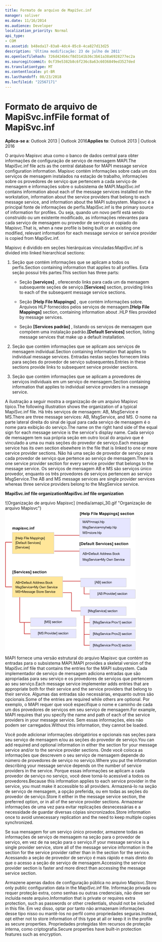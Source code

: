 ```yaml
---
title: Formato de arquivo de MapiSvc.inf
manager: soliver
ms.date: 11/16/2014
ms.audience: Developer
localization_priority: Normal
api_type:
- COM
ms.assetid: b48eda17-83a8-4dc4-85c8-4ca827d13d25
description: 'Última modificação: 23 de julho de 2011'
ms.openlocfilehash: 726d424b6cf8d3141b36c3b61a38a6928277ec2a
ms.sourcegitcommit: 0cf39e5382b8c6f236c8a63c6036849ed3527ded
ms.translationtype: MT
ms.contentlocale: pt-BR
ms.lasthandoff: 08/23/2018
ms.locfileid: "22567171"
---
```

# <a name="file-format-of-mapisvcinf"></a><span data-ttu-id="c8fb6-103">Formato de arquivo de MapiSvc.inf</span><span class="sxs-lookup"><span data-stu-id="c8fb6-103">File format of MapiSvc.inf</span></span>

<span data-ttu-id="c8fb6-104">**Aplica-se a**: Outlook 2013 | Outlook 2016</span><span class="sxs-lookup"><span data-stu-id="c8fb6-104">**Applies to**: Outlook 2013 | Outlook 2016</span></span> 
  
<span data-ttu-id="c8fb6-105">O arquivo Mapisvc atua como o banco de dados central para obter informações de configuração de serviço de mensagem MAPI.</span><span class="sxs-lookup"><span data-stu-id="c8fb6-105">The MapiSvc.inf file acts as the central database for MAPI message service configuration information.</span></span> <span data-ttu-id="c8fb6-106">Mapisvc contém informações sobre cada um dos serviços de mensagem instalados na estação de trabalho, informações sobre os provedores de serviço que pertencem a cada serviço de mensagem e informações sobre o subsistema de MAPI.</span><span class="sxs-lookup"><span data-stu-id="c8fb6-106">MapiSvc.inf contains information about each of the message services installed on the workstation, information about the service providers that belong to each message service, and information about the MAPI subsystem.</span></span> <span data-ttu-id="c8fb6-107">Mapisvc é a principal fonte de informações de perfis.</span><span class="sxs-lookup"><span data-stu-id="c8fb6-107">MapiSvc.inf is the primary source of information for profiles.</span></span> <span data-ttu-id="c8fb6-108">Ou seja, quando um novo perfil está sendo construído ou um existente modificado, as informações relevantes para cada serviço de mensagem ou provedor de serviços é copiado do Mapisvc.</span><span class="sxs-lookup"><span data-stu-id="c8fb6-108">That is, when a new profile is being built or an existing one modified, relevant information for each message service or service provider is copied from MapiSvc.inf.</span></span> 
  
<span data-ttu-id="c8fb6-109">Mapisvc é dividido em seções hierárquicas vinculadas:</span><span class="sxs-lookup"><span data-stu-id="c8fb6-109">MapiSvc.inf is divided into linked hierarchical sections:</span></span>
  
1. <span data-ttu-id="c8fb6-110">Seção que contém informações que se aplicam a todos os perfis.</span><span class="sxs-lookup"><span data-stu-id="c8fb6-110">Section containing information that applies to all profiles.</span></span> <span data-ttu-id="c8fb6-111">Esta seção possui três partes:</span><span class="sxs-lookup"><span data-stu-id="c8fb6-111">This section has three parts:</span></span>
    
   - <span data-ttu-id="c8fb6-112">Seção **[serviços]** , oferecendo links para cada um da mensagem subsequente seções de serviço.</span><span class="sxs-lookup"><span data-stu-id="c8fb6-112">**[Services]** section, providing links to each of the subsequent message service sections.</span></span> 
    
   - <span data-ttu-id="c8fb6-113">Seção **[Help File Mappings]** , que contém informações sobre. Arquivos HLP fornecidos pelos serviços de mensagem.</span><span class="sxs-lookup"><span data-stu-id="c8fb6-113">**[Help File Mappings]** section, containing information about .HLP files provided by message services.</span></span> 
    
   - <span data-ttu-id="c8fb6-114">Seção **[Services padrão]** , listando os serviços de mensagem que compõem uma instalação padrão.</span><span class="sxs-lookup"><span data-stu-id="c8fb6-114">**[Default Services]** section, listing message services that make up a default installation.</span></span> 
    
2. <span data-ttu-id="c8fb6-115">Seção que contém informações que se aplicam aos serviços de mensagem individual.</span><span class="sxs-lookup"><span data-stu-id="c8fb6-115">Section containing information that applies to individual message services.</span></span> <span data-ttu-id="c8fb6-116">Entradas nestas seções fornecem links para seções do provedor de serviço subsequentes.</span><span class="sxs-lookup"><span data-stu-id="c8fb6-116">Entries in these sections provide links to subsequent service provider sections.</span></span>
    
3. <span data-ttu-id="c8fb6-117">Seção que contém informações que se aplicam a provedores de serviços individuais em um serviço de mensagem.</span><span class="sxs-lookup"><span data-stu-id="c8fb6-117">Section containing information that applies to individual service providers in a message service.</span></span>
    
<span data-ttu-id="c8fb6-118">A ilustração a seguir mostra a organização de um arquivo Mapisvc típico.</span><span class="sxs-lookup"><span data-stu-id="c8fb6-118">The following illustration shows the organization of a typical MapiSvc.inf file.</span></span> <span data-ttu-id="c8fb6-119">Há três serviços de mensagem: AB, MsgService e MS.</span><span class="sxs-lookup"><span data-stu-id="c8fb6-119">There are three message services: AB, MsgService, and MS.</span></span> <span data-ttu-id="c8fb6-120">O nome na parte lateral direita do sinal de igual para cada serviço de mensagem é o nome para exibição do serviço.</span><span class="sxs-lookup"><span data-stu-id="c8fb6-120">The name on the right hand side of the equal sign for each message service is the service's display name.</span></span> <span data-ttu-id="c8fb6-121">Cada serviço de mensagem tem sua própria seção em outro local do arquivo que é vinculado a uma ou mais seções do provedor de serviço.</span><span class="sxs-lookup"><span data-stu-id="c8fb6-121">Each message service has its own section elsewhere in the file that is linked to one or more service provider sections.</span></span> <span data-ttu-id="c8fb6-122">Não há uma seção de provedor de serviço para cada provedor de serviço que pertence ao serviço de mensagem.</span><span class="sxs-lookup"><span data-stu-id="c8fb6-122">There is one service provider section for every service provider that belongs to the message service.</span></span> <span data-ttu-id="c8fb6-123">Os serviços de mensagem AB e MS são serviços único provedor, enquanto os três provedores de serviços pertencem ao serviço MsgService.</span><span class="sxs-lookup"><span data-stu-id="c8fb6-123">The AB and MS message services are single provider services whereas three service providers belong to the MsgService service.</span></span>
  
<span data-ttu-id="c8fb6-124">**MapiSvc.inf file organization**</span><span class="sxs-lookup"><span data-stu-id="c8fb6-124">**MapiSvc.inf file organization**</span></span>
  
<span data-ttu-id="c8fb6-125">![Organização de arquivo Mapisvc] (media/amapi_30.gif "Organização de arquivo Mapisvc")</span><span class="sxs-lookup"><span data-stu-id="c8fb6-125">![MapiSvc.inf file organization](media/amapi_30.gif "MapiSvc.inf file organization")</span></span>
  
<span data-ttu-id="c8fb6-126">MAPI fornece uma versão estrutural do arquivo Mapisvc que contém as entradas para o subsistema MAPI.</span><span class="sxs-lookup"><span data-stu-id="c8fb6-126">MAPI provides a skeletal version of the MapiSvc.inf file that contains the entries for the MAPI subsystem.</span></span> <span data-ttu-id="c8fb6-127">Cada implementador de serviço de mensagem adiciona entradas que são apropriadas para seu serviço e os provedores de serviços que pertencem ao seu serviço.</span><span class="sxs-lookup"><span data-stu-id="c8fb6-127">Each message service implementer adds entries that are appropriate both for their service and the service providers that belong to their service.</span></span> <span data-ttu-id="c8fb6-128">Algumas das entradas são necessárias, enquanto outros são opcionais.</span><span class="sxs-lookup"><span data-stu-id="c8fb6-128">Some of the entries are required while others are optional.</span></span> <span data-ttu-id="c8fb6-129">Por exemplo, o MAPI requer que você especifique o nome e caminho de cada um dos provedores de serviços em seu serviço de mensagem.</span><span class="sxs-lookup"><span data-stu-id="c8fb6-129">For example, MAPI requires that you specify the name and path of each of the service providers in your message service.</span></span> <span data-ttu-id="c8fb6-130">Sem essas informações, eles não podem ser carregados.</span><span class="sxs-lookup"><span data-stu-id="c8fb6-130">Without this information, they cannot be loaded.</span></span>
  
<span data-ttu-id="c8fb6-131">Você pode adicionar informações obrigatórios e opcionais nas seções para seu serviço de mensagem e/ou as seções do provedor de serviço.</span><span class="sxs-lookup"><span data-stu-id="c8fb6-131">You can add required and optional information in either the section for your message service and/or to the service provider sections.</span></span> <span data-ttu-id="c8fb6-132">Onde você coloca as informações que descrevem o seu serviço de mensagem depende do número de provedores de serviço no serviço.</span><span class="sxs-lookup"><span data-stu-id="c8fb6-132">Where you put the information describing your message service depends on the number of service providers in the service.</span></span> <span data-ttu-id="c8fb6-133">Porque essas informações se aplicam a cada provedor de serviço no serviço, você deve torná-lo acessível a todos os provedores.</span><span class="sxs-lookup"><span data-stu-id="c8fb6-133">Because this information applies to each service provider in the service, you must make it accessible to all providers.</span></span> <span data-ttu-id="c8fb6-134">Armazená-lo na seção de serviço de mensagem, a opção preferida, ou em todas as seções do provedor de serviço.</span><span class="sxs-lookup"><span data-stu-id="c8fb6-134">Store it either in the message service section, the preferred option, or in all of the service provider sections.</span></span> <span data-ttu-id="c8fb6-135">Armazenar informações de uma vez para evitar replicações desnecessárias e a necessidade de guardar diversas cópias sincronizados.</span><span class="sxs-lookup"><span data-stu-id="c8fb6-135">Store information once to avoid unnecessary replication and the need to keep multiple copies synchronized.</span></span>
  
<span data-ttu-id="c8fb6-136">Se sua mensagem for um serviço único provedor, armazene todas as informações de serviço de mensagem na seção para o provedor de serviço, em vez de na seção para o serviço.</span><span class="sxs-lookup"><span data-stu-id="c8fb6-136">If your message service is a single provider service, store all of the message service information in the section for the service provider rather than in the section for the service.</span></span> <span data-ttu-id="c8fb6-137">Acessando a seção de provedor de serviço é mais rápido e mais direto do que o acesso a seção de serviço de mensagem.</span><span class="sxs-lookup"><span data-stu-id="c8fb6-137">Accessing the service provider section is faster and more direct than accessing the message service section.</span></span> 
  
<span data-ttu-id="c8fb6-138">Armazene apenas dados de configuração pública no arquivo Mapisvc.</span><span class="sxs-lookup"><span data-stu-id="c8fb6-138">Store only public configuration data in the MapiSvc.inf file.</span></span> <span data-ttu-id="c8fb6-139">Informação privada ou requer proteção extra, como senhas ou outras credenciais, não deve ser incluída neste arquivo.</span><span class="sxs-lookup"><span data-stu-id="c8fb6-139">Information that is private or requires extra protection, such as passwords or other credentials, should not be included in this file.</span></span> <span data-ttu-id="c8fb6-140">Em vez disso, optar por tanto não armazenam informações desse tipo nisso ou mantê-los no perfil como propriedades seguras.</span><span class="sxs-lookup"><span data-stu-id="c8fb6-140">Instead, opt either not to store information of this type at all or keep it in the profile as secure properties.</span></span> <span data-ttu-id="c8fb6-141">Propriedades protegidas têm recursos de proteção interna, como criptografia.</span><span class="sxs-lookup"><span data-stu-id="c8fb6-141">Secure properties have built-in protection features such as encryption.</span></span>
  


